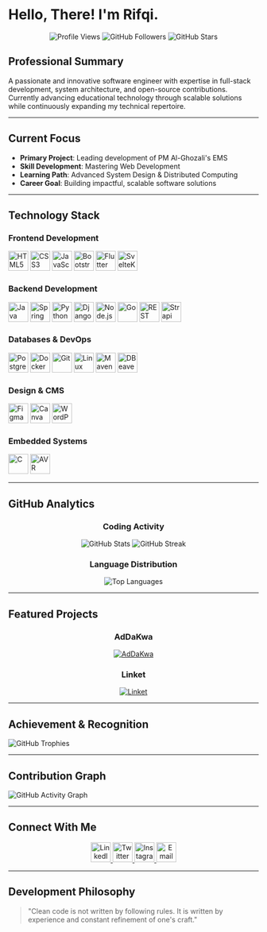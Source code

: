 # Hello, There! I'm Rifqi. 

<div align="center">

![Profile Views](https://komarev.com/ghpvc/?username=lovaire&label=Profile%20Views&color=blueviolet&style=flat)
![GitHub Followers](https://img.shields.io/github/followers/lovaire?label=Followers&style=flat)
![GitHub Stars](https://img.shields.io/github/stars/lovaire?affiliations=OWNER%2CCOLLABORATOR&style=flat)

</div>

## Professional Summary

A passionate and innovative software engineer with expertise in full-stack development, system architecture, and open-source contributions. Currently advancing educational technology through scalable solutions while continuously expanding my technical repertoire.

---

## Current Focus

- **Primary Project**: Leading development of PM Al-Ghozali's EMS
- **Skill Development**: Mastering Web Development
- **Learning Path**: Advanced System Design & Distributed Computing
- **Career Goal**: Building impactful, scalable software solutions

---

## Technology Stack

### Frontend Development
<p>
  <img src="https://cdn.jsdelivr.net/gh/devicons/devicon/icons/html5/html5-original.svg" alt="HTML5" width="40" height="40"/>
  <img src="https://cdn.jsdelivr.net/gh/devicons/devicon/icons/css3/css3-original.svg" alt="CSS3" width="40" height="40"/>
  <img src="https://cdn.jsdelivr.net/gh/devicons/devicon/icons/javascript/javascript-original.svg" alt="JavaScript" width="40" height="40"/>
  <img src="https://cdn.jsdelivr.net/gh/devicons/devicon/icons/bootstrap/bootstrap-original.svg" alt="Bootstrap" width="40" height="40"/>
  <img src="https://cdn.jsdelivr.net/gh/devicons/devicon/icons/flutter/flutter-original.svg" alt="Flutter" width="40" height="40"/>
  <img src="https://cdn.jsdelivr.net/gh/devicons/devicon/icons/svelte/svelte-original.svg" alt="SvelteKit" width="40" height="40"/>
</p>

### Backend Development
<p>
  <img src="https://cdn.jsdelivr.net/gh/devicons/devicon/icons/java/java-original.svg" alt="Java" width="40" height="40"/>
  <img src="https://cdn.jsdelivr.net/gh/devicons/devicon/icons/spring/spring-original.svg" alt="Spring Boot" width="40" height="40"/>
  <img src="https://cdn.jsdelivr.net/gh/devicons/devicon/icons/python/python-original.svg" alt="Python" width="40" height="40"/>
  <img src="https://cdn.jsdelivr.net/gh/devicons/devicon/icons/django/django-plain.svg" alt="Django" width="40" height="40"/>
  <img src="https://cdn.jsdelivr.net/gh/devicons/devicon/icons/nodejs/nodejs-original.svg" alt="Node.js" width="40" height="40"/>
  <img src="https://cdn.jsdelivr.net/gh/devicons/devicon/icons/go/go-original.svg" alt="Go" width="40" height="40"/>
  <img src="https://img.shields.io/badge/REST%20API-FF6C37?style=flat&logo=web&logoColor=white" alt="REST API" height="40"/>
  <img src="https://img.shields.io/badge/Strapi-4945FF?style=flat&logo=strapi&logoColor=white" alt="Strapi JS" height="40"/>
</p>

### Databases & DevOps
<p>
  <img src="https://cdn.jsdelivr.net/gh/devicons/devicon/icons/postgresql/postgresql-original.svg" alt="PostgreSQL" width="40" height="40"/>
  <img src="https://cdn.jsdelivr.net/gh/devicons/devicon/icons/docker/docker-original.svg" alt="Docker" width="40" height="40"/>
  <img src="https://cdn.jsdelivr.net/gh/devicons/devicon/icons/git/git-original.svg" alt="Git" width="40" height="40"/>
  <img src="https://cdn.jsdelivr.net/gh/devicons/devicon/icons/linux/linux-original.svg" alt="Linux" width="40" height="40"/>
  <img src="https://cdn.jsdelivr.net/gh/devicons/devicon/icons/maven/maven-original.svg" alt="Maven" width="40" height="40"/>
  <img src="https://cdn.jsdelivr.net/gh/devicons/devicon/icons/dbeaver/dbeaver-original.svg" alt="DBeaver" width="40" height="40"/>
</p>

### Design & CMS
<p>
  <img src="https://cdn.jsdelivr.net/gh/devicons/devicon/icons/figma/figma-original.svg" alt="Figma" width="40" height="40"/>
  <img src="https://cdn.jsdelivr.net/gh/devicons/devicon/icons/canva/canva-original.svg" alt="Canva" width="40" height="40"/>
  <img src="https://cdn.jsdelivr.net/gh/devicons/devicon/icons/wordpress/wordpress-original.svg" alt="WordPress" width="40" height="40"/>
</p>

### Embedded Systems
<p>
  <img src="https://cdn.jsdelivr.net/gh/devicons/devicon/icons/c/c-original.svg" alt="C" width="40" height="40"/>
  <img src="https://img.shields.io/badge/AVR-00599C?style=flat&logo=atmel&logoColor=white" alt="AVR" height="40"/>
</p>

---

## GitHub Analytics

<div align="center">

### Coding Activity
![GitHub Stats](https://github-readme-stats.vercel.app/api?username=lovaire&show_icons=true&theme=default&hide_title=true)
![GitHub Streak](https://github-readme-streak-stats.herokuapp.com/?user=lovaire&theme=default)

### Language Distribution
![Top Languages](https://github-readme-stats.vercel.app/api/top-langs/?username=lovaire&layout=compact&theme=default&langs_count=8)

</div>

---

## Featured Projects

<div align="center">

### AdDaKwa
[![AdDaKwa](https://github-readme-stats.vercel.app/api/pin/?username=lovaire&repo=addakwa&theme=default)](https://github.com/lovaire/addakwa)

</div>

<div align="center">

### Linket
[![Linket](https://github-readme-stats.vercel.app/api/pin/?username=lovaire&repo=linket&theme=default)](https://github.com/lovaire/linket)

</div>

---

## Achievement & Recognition

![GitHub Trophies](https://github-profile-trophy.vercel.app/?username=lovaire&theme=flat&no-frame=true&no-bg=true&margin-w=4)

---

## Contribution Graph

![GitHub Activity Graph](https://github-readme-activity-graph.vercel.app/graph?username=lovaire&theme=github)

---

## Connect With Me

<p align="center">
  <a href="https://linkedin.com/in/rifqirahmat" target="_blank">
    <img src="https://cdn.jsdelivr.net/gh/devicons/devicon/icons/linkedin/linkedin-original.svg" alt="LinkedIn" width="40" height="40"/>
  </a>
  <a href="https://twitter.com/AkadeMichie" target="_blank">
    <img src="https://cdn.jsdelivr.net/gh/devicons/devicon/icons/twitter/twitter-original.svg" alt="Twitter" width="40" height="40"/>
  </a>
  <a href="https://instagram.com/rifqirahmaat" target="_blank">
    <img src="https://img.icons8.com/fluency/48/000000/instagram-new.png" alt="Instagram" width="40" height="40"/>
  </a>
  <a href="mailto:rifqi.rahmatuloh@ui.ac.id" target="_blank">
    <img src="https://img.icons8.com/fluency/48/000000/gmail.png" alt="Email" width="40" height="40"/>
  </a>
</p>

---

## Development Philosophy

> "Clean code is not written by following rules. It is written by experience and constant refinement of one's craft."
